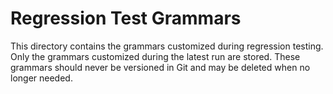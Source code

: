 
# Regression Test Grammars

This directory contains the grammars customized during regression
testing. Only the grammars customized during the latest run are
stored. These grammars should never be versioned in Git and may be
deleted when no longer needed.

